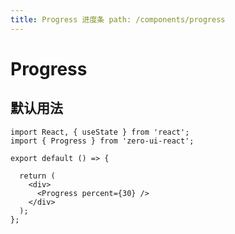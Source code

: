 ```yaml
---
title: Progress 进度条 path: /components/progress
---
```


# Progress

## 默认用法

```tsx
import React, { useState } from 'react';
import { Progress } from 'zero-ui-react';

export default () => {

  return (
    <div>
      <Progress percent={30} />
    </div>
  );
};
```

<API></API>
